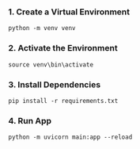 ### 1. Create a Virtual Environment

```
python -m venv venv
```

### 2. Activate the Environment

```
source venv\bin\activate
```

### 3. Install Dependencies

```
pip install -r requirements.txt
```

### 4. Run App

```
python -m uvicorn main:app --reload
```
